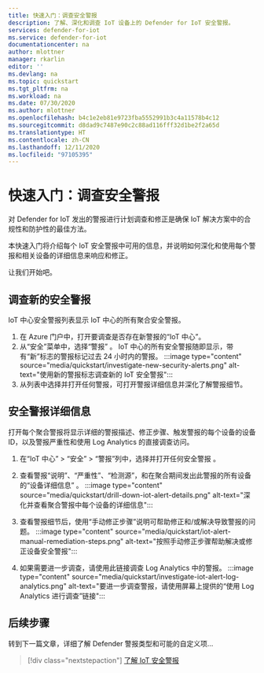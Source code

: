 ```yaml
---
title: 快速入门：调查安全警报
description: 了解、深化和调查 IoT 设备上的 Defender for IoT 安全警报。
services: defender-for-iot
ms.service: defender-for-iot
documentationcenter: na
author: mlottner
manager: rkarlin
editor: ''
ms.devlang: na
ms.topic: quickstart
ms.tgt_pltfrm: na
ms.workload: na
ms.date: 07/30/2020
ms.author: mlottner
ms.openlocfilehash: b4c1e2eb81e9723fba5552991b3c4a11578b4c12
ms.sourcegitcommit: d8dad9c7487e90c2c88ad116fff32d1be2f2a65d
ms.translationtype: HT
ms.contentlocale: zh-CN
ms.lasthandoff: 12/11/2020
ms.locfileid: "97105395"
---
```

# <a name="quickstart-investigate-security-alerts"></a>快速入门：调查安全警报

对 Defender for IoT 发出的警报进行计划调查和修正是确保 IoT 解决方案中的合规性和防护性的最佳方法。

本快速入门将介绍每个 IoT 安全警报中可用的信息，并说明如何深化和使用每个警报和相关设备的详细信息来响应和修正。 

让我们开始吧。 


## <a name="investigate-new-security-alerts"></a>调查新的安全警报

IoT 中心安全警报列表显示 IoT 中心的所有聚合安全警报。 

1. 在 Azure 门户中，打开要调查是否存在新警报的“IoT 中心”。
1. 从“安全”菜单中，选择“警报” 。 IoT 中心的所有安全警报随即显示，带有“新”标志的警报标记过去 24 小时内的警报。
:::image type="content" source="media/quickstart/investigate-new-security-alerts.png" alt-text="使用新的警报标志调查新的 IoT 安全警报":::
1. 从列表中选择并打开任何警报，可打开警报详细信息并深化了解警报细节。 

## <a name="security-alert-details"></a>安全警报详细信息

打开每个聚合警报将显示详细的警报描述、修正步骤、触发警报的每个设备的设备 ID，以及警报严重性和使用 Log Analytics 的直接调查访问。 

1. 在“IoT 中心” > “安全” > “警报”列中，选择并打开任何安全警报  。 
1. 查看警报“说明”、“严重性”、“检测源”，和在聚合期间发出此警报的所有设备的“设备详细信息”   。
:::image type="content" source="media/quickstart/drill-down-iot-alert-details.png" alt-text="深化并查看聚合警报中每个设备的详细信息"::: 
1. 查看警报细节后，使用“手动修正步骤”说明可帮助修正和/或解决导致警报的问题。 
:::image type="content" source="media/quickstart/iot-alert-manual-remediation-steps.png" alt-text="按照手动修正步骤帮助解决或修正设备安全警报":::

1. 如果需要进一步调查，请使用此链接调查 Log Analytics 中的警报。 
:::image type="content" source="media/quickstart/investigate-iot-alert-log-analytics.png" alt-text="要进一步调查警报，请使用屏幕上提供的“使用 Log Analytics 进行调查”链接":::

## <a name="next-steps"></a>后续步骤

转到下一篇文章，详细了解 Defender 警报类型和可能的自定义项…

> [!div class="nextstepaction"]
> [了解 IoT 安全警报](concept-security-alerts.md)
